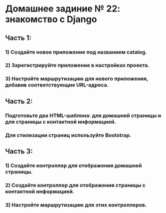 # Домашнее задиние № 22: знакомство с Django
## Часть 1:
### 1) Создайте новое приложение под названием catalog.
### 2) Зарегистрируйте приложение в настройках проекта.
### 3) Настройте маршрутизацию для нового приложения, добавив соответствующие URL-адреса.
## Часть 2:
### Подготовьте два HTML-шаблона: для домашней страницы и для страницы с контактной информацией.
### Для стилизации страниц используйте Bootstrap.
## Часть 3:
### 1) Создайте контроллер для отображения домашней страницы.
### 2) Создайте контроллер для отображения страницы с контактной информацией.
### 3) Настройте маршрутизацию для этих контроллеров.